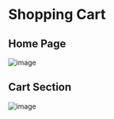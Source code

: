 # Shopping Cart

## Home Page
![image](https://i.postimg.cc/dV2sKSxk/Screenshot-2023-06-21-201559.jpg)

## Cart Section
![image](https://i.postimg.cc/bJWrvSHs/Screenshot-2023-06-21-201627.jpg)
